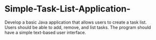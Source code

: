 # Simple-Task-List-Application-
Develop a basic Java application that allows users to create a task list. Users should be able to add, remove, and list tasks. The program should have a simple text-based user interface.
